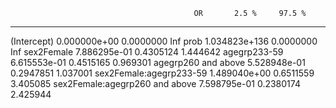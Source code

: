                                              OR       2.5 %     97.5 %
-------------------------------  --------------  ----------  ---------
(Intercept)                        0.000000e+00   0.0000000        Inf
prob                              1.034823e+136   0.0000000        Inf
sex2Female                         7.886295e-01   0.4305124   1.444642
agegrp233-59                       6.615553e-01   0.4515165   0.969301
agegrp260 and above                5.528948e-01   0.2947851   1.037001
sex2Female:agegrp233-59            1.489040e+00   0.6511559   3.405085
sex2Female:agegrp260 and above     7.598795e-01   0.2380174   2.425944
